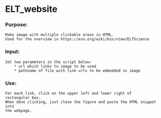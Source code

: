 # ELT_website

### Purpose:  
    Make image with multiple clickable areas in HTML.  
    Used for the overview in https://eso.org/wiki/bin/view/ELTScience

### Input:  
    Set two parameters in the script below:  
        * url which links to image to be used  
        * pathname of file with link urls to be embedded in image

### Use:  
    For each link, click on the upper left and lower right of
    rectangular box.  
    When done clicking, just close the figure and paste the HTML snippet into 
    the webpage.
